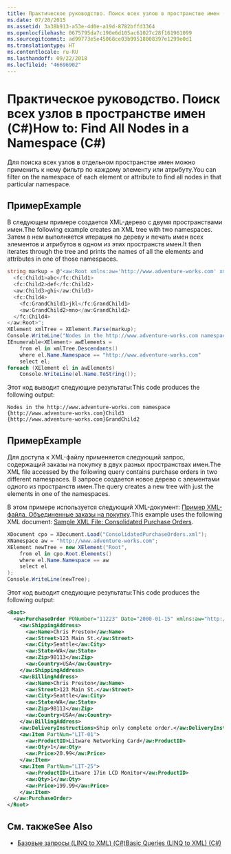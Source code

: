 ```yaml
---
title: Практическое руководство. Поиск всех узлов в пространстве имен (C#)
ms.date: 07/20/2015
ms.assetid: 3a38b913-a53e-4d0e-a19d-8782bffd3364
ms.openlocfilehash: 0675795da7c190e6d105ac61027c28f161961099
ms.sourcegitcommit: ad99773e5e45068ce03b99518008397e1299e0d1
ms.translationtype: HT
ms.contentlocale: ru-RU
ms.lasthandoff: 09/22/2018
ms.locfileid: "46696902"
---
```

# <a name="how-to-find-all-nodes-in-a-namespace-c"></a><span data-ttu-id="53cf6-102">Практическое руководство. Поиск всех узлов в пространстве имен (C#)</span><span class="sxs-lookup"><span data-stu-id="53cf6-102">How to: Find All Nodes in a Namespace (C#)</span></span>
<span data-ttu-id="53cf6-103">Для поиска всех узлов в отдельном пространстве имен можно применить к нему фильтр по каждому элементу или атрибуту.</span><span class="sxs-lookup"><span data-stu-id="53cf6-103">You can filter on the namespace of each element or attribute to find all nodes in that particular namespace.</span></span>  
  
## <a name="example"></a><span data-ttu-id="53cf6-104">Пример</span><span class="sxs-lookup"><span data-stu-id="53cf6-104">Example</span></span>  
 <span data-ttu-id="53cf6-105">В следующем примере создается XML-дерево с двумя пространствами имен.</span><span class="sxs-lookup"><span data-stu-id="53cf6-105">The following example creates an XML tree with two namespaces.</span></span> <span data-ttu-id="53cf6-106">Затем в нем выполняется итерация по дереву и печать имен всех элементов и атрибутов в одном из этих пространств имен.</span><span class="sxs-lookup"><span data-stu-id="53cf6-106">It then iterates through the tree and prints the names of all the elements and attributes in one of those namespaces.</span></span>  
  
```csharp  
string markup = @"<aw:Root xmlns:aw='http://www.adventure-works.com' xmlns:fc='www.fourthcoffee.com'>  
  <fc:Child1>abc</fc:Child1>  
  <fc:Child2>def</fc:Child2>  
  <aw:Child3>ghi</aw:Child3>  
  <fc:Child4>  
    <fc:GrandChild1>jkl</fc:GrandChild1>  
    <aw:GrandChild2>mno</aw:GrandChild2>  
  </fc:Child4>  
</aw:Root>";  
XElement xmlTree = XElement.Parse(markup);  
Console.WriteLine("Nodes in the http://www.adventure-works.com namespace");  
IEnumerable<XElement> awElements =  
    from el in xmlTree.Descendants()  
    where el.Name.Namespace == "http://www.adventure-works.com"  
    select el;  
foreach (XElement el in awElements)  
    Console.WriteLine(el.Name.ToString());  
```  
  
 <span data-ttu-id="53cf6-107">Этот код выводит следующие результаты:</span><span class="sxs-lookup"><span data-stu-id="53cf6-107">This code produces the following output:</span></span>  
  
```  
Nodes in the http://www.adventure-works.com namespace  
{http://www.adventure-works.com}Child3  
{http://www.adventure-works.com}GrandChild2  
```  
  
## <a name="example"></a><span data-ttu-id="53cf6-108">Пример</span><span class="sxs-lookup"><span data-stu-id="53cf6-108">Example</span></span>  
 <span data-ttu-id="53cf6-109">Для доступа к XML-файлу применяется следующий запрос, содержащий заказы на покупку в двух разных пространствах имен.</span><span class="sxs-lookup"><span data-stu-id="53cf6-109">The XML file accessed by the following query contains purchase orders in two different namespaces.</span></span> <span data-ttu-id="53cf6-110">В запросе создается новое дерево с элементами одного из пространств имен.</span><span class="sxs-lookup"><span data-stu-id="53cf6-110">The query creates a new tree with just the elements in one of the namespaces.</span></span>  
  
 <span data-ttu-id="53cf6-111">В этом примере используется следующий XML-документ: [Пример XML-файла. Объединенные заказы на покупку](../../../../csharp/programming-guide/concepts/linq/sample-xml-file-consolidated-purchase-orders.md).</span><span class="sxs-lookup"><span data-stu-id="53cf6-111">This example uses the following XML document: [Sample XML File: Consolidated Purchase Orders](../../../../csharp/programming-guide/concepts/linq/sample-xml-file-consolidated-purchase-orders.md).</span></span>  
  
```csharp  
XDocument cpo = XDocument.Load("ConsolidatedPurchaseOrders.xml");  
XNamespace aw = "http://www.adventure-works.com";  
XElement newTree = new XElement("Root",  
    from el in cpo.Root.Elements()  
    where el.Name.Namespace == aw  
    select el  
);  
Console.WriteLine(newTree);  
```  
  
 <span data-ttu-id="53cf6-112">Этот код выводит следующие результаты:</span><span class="sxs-lookup"><span data-stu-id="53cf6-112">This code produces the following output:</span></span>  
  
```xml  
<Root>  
  <aw:PurchaseOrder PONumber="11223" Date="2000-01-15" xmlns:aw="http://www.adventure-works.com">  
    <aw:ShippingAddress>  
      <aw:Name>Chris Preston</aw:Name>  
      <aw:Street>123 Main St.</aw:Street>  
      <aw:City>Seattle</aw:City>  
      <aw:State>WA</aw:State>  
      <aw:Zip>98113</aw:Zip>  
      <aw:Country>USA</aw:Country>  
    </aw:ShippingAddress>  
    <aw:BillingAddress>  
      <aw:Name>Chris Preston</aw:Name>  
      <aw:Street>123 Main St.</aw:Street>  
      <aw:City>Seattle</aw:City>  
      <aw:State>WA</aw:State>  
      <aw:Zip>98113</aw:Zip>  
      <aw:Country>USA</aw:Country>  
    </aw:BillingAddress>  
    <aw:DeliveryInstructions>Ship only complete order.</aw:DeliveryInstructions>  
    <aw:Item PartNum="LIT-01">  
      <aw:ProductID>Litware Networking Card</aw:ProductID>  
      <aw:Qty>1</aw:Qty>  
      <aw:Price>20.99</aw:Price>  
    </aw:Item>  
    <aw:Item PartNum="LIT-25">  
      <aw:ProductID>Litware 17in LCD Monitor</aw:ProductID>  
      <aw:Qty>1</aw:Qty>  
      <aw:Price>199.99</aw:Price>  
    </aw:Item>  
  </aw:PurchaseOrder>  
</Root>  
```  
  
## <a name="see-also"></a><span data-ttu-id="53cf6-113">См. также</span><span class="sxs-lookup"><span data-stu-id="53cf6-113">See Also</span></span>

- [<span data-ttu-id="53cf6-114">Базовые запросы (LINQ to XML) (C#)</span><span class="sxs-lookup"><span data-stu-id="53cf6-114">Basic Queries (LINQ to XML) (C#)</span></span>](../../../../csharp/programming-guide/concepts/linq/basic-queries-linq-to-xml.md)
